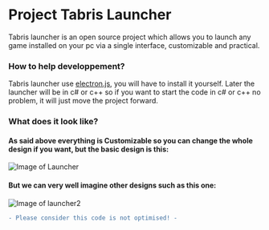 # Project Tabris Launcher

Tabris launcher is an open source project which allows you to launch any game installed on your pc via a single interface, customizable and practical.

### How to help developpement?

Tabris launcher use [electron.js](https://www.electronjs.org/), you will have to install it yourself.
Later the launcher will be in c# or c++ so if you want to start the code in c# or c++ no problem, it will just move the project forward.


### What does it look like?

#### As said above everything is Customizable so you can change the whole design if you want, but the basic design is this:
![Image of Launcher](https://i.imgur.com/VsjN0BK.png)
#### But we can very well imagine other designs such as this one:
![Image of launcher2](https://i.imgur.com/ztY8k60.png)

```diff 
- Please consider this code is not optimised! -
```

